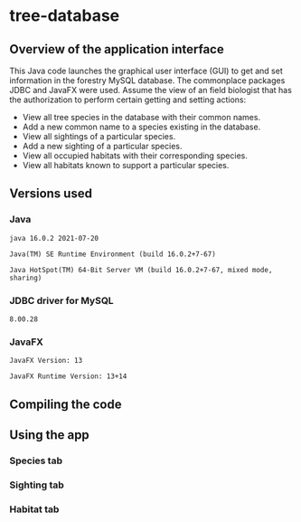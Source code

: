 # tree-database

## Overview of the application interface
This Java code launches the graphical user interface (GUI) to get and set information in
the forestry MySQL database. The commonplace packages JDBC and JavaFX were used.
Assume the view of an field biologist that has
the authorization to perform certain getting and setting actions:

* View all tree species in the database with their common names.
* Add a new common name to a species existing in the database.
* View all sightings of a particular species.
* Add a new sighting of a particular species.
* View all occupied habitats with their corresponding species.
* View all habitats known to support a particular species.

## Versions used
### Java
`java 16.0.2 2021-07-20`

`Java(TM) SE Runtime Environment (build 16.0.2+7-67)`

`Java HotSpot(TM) 64-Bit Server VM (build 16.0.2+7-67, mixed mode, sharing)`

### JDBC driver for MySQL
`8.00.28`

### JavaFX
`JavaFX Version: 13`

`JavaFX Runtime Version: 13+14`

## Compiling the code

## Using the app

### Species tab

### Sighting tab

### Habitat tab
